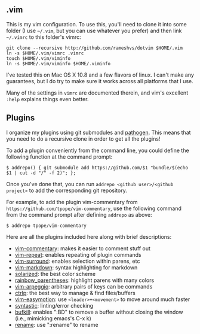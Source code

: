 .vim
---
This is my vim configuration. To use this, you'll need to clone it into some
folder (I use `~/.vim`, but you can use whatever you prefer) and
then link `~/.vimrc` to this folder's vimrc:

    git clone --recursive http://github.com/rameshvs/dotvim $HOME/.vim
    ln -s $HOME/.vim/vimrc .vimrc
    touch $HOME/.vim/viminfo
    ln -s $HOME/.vim/viminfo $HOME/.viminfo

I've tested this on Mac OS X 10.8 and a few flavors of linux. I can't make
any guarantees, but I do try to make sure it works across all platforms
that I use.

Many of the settings in `vimrc` are documented therein, and vim's excellent
`:help` explains things even better.

Plugins
---
I organize my plugins using git submodules and [pathogen](http://github.com/tpope/vim-pathogen).
This means that you need to do a recursive clone in order to get all the plugins!

To add a plugin conveniently from the command line, you could define the
following function at the command prompt:

    $ addrepo() { git submodule add https://github.com/$1 "bundle/$(echo $1 | cut -d "/" -f 2)"; };

Once you've done that, you can run `addrepo <github user>/<github project>`
to add the corresponding git repository.

For example, to add the plugin vim-commentary from
`https://github.com/tpope/vim-commentary`, use the following command from the
command prompt after defining `addrepo` as above:

    $ addrepo tpope/vim-commentary

Here are all the plugins included here along with brief descriptions:

* [vim-commentary](http://github.com/tpope/vim-commentary): makes it easier to comment stuff out
* [vim-repeat](http://github.com/tpope/vim-repeat): enables repeating of plugin commands
* [vim-surround](http://github.com/tpope/vim-surround): enables selection within parens, etc
* [vim-markdown](http://github.com/tpope/vim-markdown): syntax highlighting for markdown
* [solarized](http://github.com/altercation/vim-colors-solarized): the best color scheme
* [rainbow_parentheses](http://github.com/kien/rainbow_parentheses.vim): highlight parens with many colors
* [vim-arpeggio](http://github.com/kana/vim-arpeggio): arbitrary pairs of keys can be commands
* [ctrlp](http://github.com/kien/ctrlp.vim): the best way to manage & find files/buffers
* [vim-easymotion](http://github.com/Lokaltog/vim-easymotion): use `<leader>+<movement>` to move around much faster
* [syntastic](http://github.com/scrooloose/syntastic): linting/error checking
* [bufkill](http://github.com/vim-scripts/bufkill.vim): enables ":BD" to remove a buffer without closing the window (i.e., mimicking emacs's C-x k)
* [rename](http://github.com/vim-scripts/Rename): use ":rename" to rename

